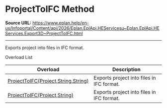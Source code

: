 # ProjectToIFC Method

**Source URL:** https://www.eplan.help/en-us/Infoportal/Content/api/2026/Eplan.EplApi.HEServicesu~Eplan.EplApi.HEServices.Export3D~ProjectToIFC.html

---

Exports project into files in IFC format.

Overload List

| Overload | Description |
| --- | --- |
| [ProjectToIFC(Project,String,String)](Eplan.EplApi.HEServicesu~Eplan.EplApi.HEServices.Export3D~ProjectToIFC(Project,String,String).html) | Exports project into files in IFC format. |
| [ProjectToIFC(Project,String)](Eplan.EplApi.HEServicesu~Eplan.EplApi.HEServices.Export3D~ProjectToIFC(Project,String).html) | Exports project into files in IFC format. |
